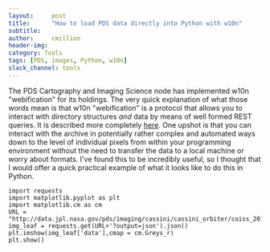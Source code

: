 ```yaml
---
layout:     post
title:      "How to load PDS data directly into Python with w10n"
subtitle:   
author:     cmillion
header-img:
category: Tools
tags: [PDS, images, Python, w10n]
slack_channel: tools
---
```

The PDS Cartography and Imaging Science node has implemented w10n "webification" for its holdings. The very quick explanation of what those words mean is that w10n "webification" is a protocol that allows you to interact with directory structures _and_ data by means of well formed REST queries. It is described more completely [here](http://data.jpl.nasa.gov/planetary-help). One upshot is that you can interact with the archive in potentially rather complex and automated ways down to the level of individual pixels from within your programming environment without the need to transfer the data to a local machine or worry about formats. I've found this to be incredibly useful, so I thought that I would offer a quick practical example of what it looks like to do this in Python.

    import requests
    import matplotlib.pyplot as plt
    import matplotlib.cm as cm
    URL = "http://data.jpl.nasa.gov/pds/imaging/cassini/cassini_orbiter/coiss_2015/data/1506288646_1506388236/N1506378403_1.IMG/0/raster/data[]"
    img_leaf = requests.get(URL+'?output=json').json()
    plt.imshow(img_leaf['data'],cmap = cm.Greys_r)
    plt.show()
